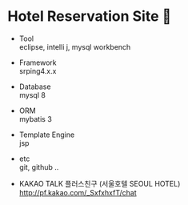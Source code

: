 # Hotel Reservation Site :hotel:

* Tool</br>
eclipse, intelli j, mysql workbench

* Framework</br>
srping4.x.x

* Database</br>
mysql 8

* ORM</br>
mybatis 3

* Template Engine</br>
jsp

* etc</br>
git, github ..

* KAKAO TALK 플러스친구 (서울호텔 SEOUL HOTEL)</br>
http://pf.kakao.com/_SxfxhxfT/chat 
